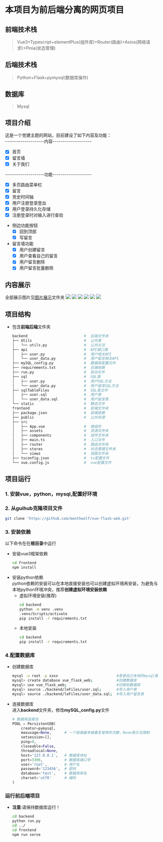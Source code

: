 # 本项目为前后端分离的网页项目
## 前端技术栈
>  Vue3+Typescript+elementPlus(组件库)+Router(路由)+Axios(网络请求)+Pinia(状态管理)

## 后端技术栈
> Python+Flask+pymysql(数据库操作)

## 数据库
> Mysql  

## 项目介绍
这是一个党建主题的网站，目前建设了如下内容及功能：  
--------------------内容--------------------
- [x] 首页
- [x] 留言墙
- [x] 关于我们

--------------------功能--------------------
- [x] 多页路由菜单栏
- [x] 留言
- [x] 党史时间轴  
- [x] 用户注册登录登出
- [x] 用户登录持久化存储 
- [x] 注册登录时对输入进行查验

- 侧边功能按钮
  - [x] 回到顶部
  - [x] 写留言
- 留言墙功能
  - [x] 用户创建留言
  - [x] 用户查看自己的留言
  - [x] 用户留言删除
  - [x] 用户留言批量删除  
## 内容展示
全部展示图片见[图片展示](./图片展示/)文件夹
![](./图片展示/1.png)
![](./图片展示/2.png)
![](./图片展示/5.png)
![](./图片展示/7.png)
![](./图片展示/10.png)
![](./图片展示/9.png)
## 项目结构
- 包含**前端后端**文件夹
  ```bash
  backend                          #  后端文件夹
  ├── Utils                        #  公共类
  │   └── utils.py                 #  公共方法
  ├── api                          #  API接口类
  │   ├── user.py                  #  用户相关API
  │   └── user_data.py             #  用户留言相关API
  ├── mySQL_config.py              #  数据库配置文件
  ├── requirements.txt             #  后端依赖
  ├── run.py                       #  启动文件
  ├── sql                          #  SQL类
  │   ├── user.py                  #  用户SQL方法
  │   └── user_data.py             #  用户留言SQL方法
  ├── sqlTableFiles                #  SQL表文件
  │   ├── user.sql                 #  用户表
  │   └── user_data.sql            #  用户留言表
  └── static                       #  静态文件
  frontend                         #  前端文件夹
  ├── package.json                 #  前端依赖
  ├── public                       #  公共资源
  ├── src                            
  │   ├── App.vue                  #  根组件
  │   ├── assets                   #  资源文件夹
  │   ├── components               #  组件文件夹
  │   ├── main.ts                  #  入口文件
  │   ├── router                   #  路由文件夹
  │   ├── stores                   #  状态管理文件夹
  │   └── views                    #  视图文件夹
  ├── tsconfig.json                #  ts配置文件
  └── vue.config.js                #  vue配置文件
  ```
## 项目运行
### 1. 安装**vue，python，mysql**,配置好环境
### 2. 从guihub克隆项目文件
```bash
git clone 'https://github.com/monthwolf/vue-flask-web.git' 
```
### 3. 安装依赖
以下命令在在**根目录**中运行
- 安装vue3框架依赖  
  ```bash
  cd frontend
  npm install
  ```
- 安装python依赖  
python依赖的安装可以在本地直接安装也可以创建虚拟环境再安装，为避免与本地python环境冲突，推荐**创建虚拟环境安装依赖**   
  - 虚拟环境安装(推荐)
    ```bash
    cd backend
    python -m venv .venv
    .venv/Scripts/activate
    pip install -r requirements.txt
    ```  
  - 本地安装
    ```bash
    cd backend
    pip install -r requirements.txt
    ```

### 4.配置数据库
- 创建数据库
  ```bash
  mysql -u root -p xxxx                           #登录自己本地的mysql数据库
  mysql> create database vue_flask_web;           #创建数据库
  mysql> use vue_flask_web;                       #切换到数据库
  mysql> source ./backend/leFiles/user.sql;       #导入用户表
  mysql> source ./backend/leFiles/user_data.sql;  #导入用户留言表
  ```
- 连接数据库  
  进入**backend**文件夹，修改**mySQL_config.py**文件
  ```python
  # 数据库连接池
  POOL = PersistentDB(
      creator=pymysql,    
      maxusage=None,      # 一个链接最多被重复使用的次数，None表示无限制
      setsession=[],      
      ping=0,             
      closeable=False,    
      threadlocal=None,   
      host='127.0.0.1',   # 数据库地址
      port=3306,          # 数据库端口号
      user='root',        # 用户名
      password='123456',  # 密码
      database='test',    # 数据库库名
      charset='utf8'      # 编码
  )


  ```

### 运行前后端项目
- **注意**:请保持数据库运行！
  ```bash
  cd backend
  python run.py
  cd ../
  cd frontend
  npm run serve
  ```